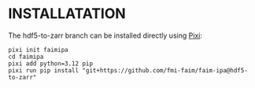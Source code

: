 # INSTALLATATION

The hdf5-to-zarr branch can be installed directly using [Pixi](https://pixi.sh/latest/):

    pixi init faimipa
    cd faimipa
    pixi add python=3.12 pip
    pixi run pip install "git+https://github.com/fmi-faim/faim-ipa@hdf5-to-zarr"